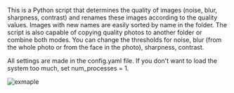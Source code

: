 This is a Python script that determines the quality of images (noise, blur, sharpness, contrast) and renames these images according to the quality values. Images with new names are easily sorted by name in the folder.
The script is also capable of copying quality photos to another folder or combine both modes. You can change the thresholds for noise, blur (from the whole photo or from the face in the photo), sharpness, contrast.

All settings are made in the config.yaml file. If you don't want to load the system too much, set num_processes = 1.


![exmaple](https://user-images.githubusercontent.com/45924304/233683971-c1c38748-cf70-49c1-aec0-ea0cdfd88410.jpg)
